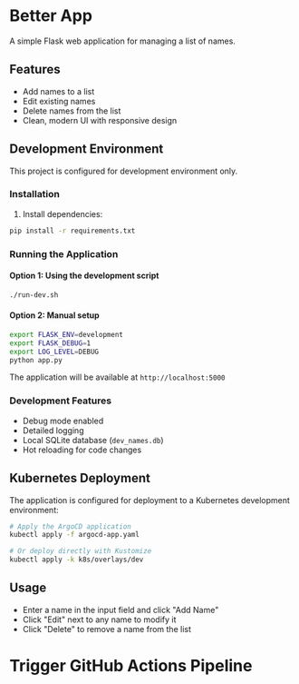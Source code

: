 # Better App

A simple Flask web application for managing a list of names.

## Features
- Add names to a list
- Edit existing names
- Delete names from the list
- Clean, modern UI with responsive design

## Development Environment

This project is configured for development environment only.

### Installation

1. Install dependencies:
```bash
pip install -r requirements.txt
```

### Running the Application

#### Option 1: Using the development script
```bash
./run-dev.sh
```

#### Option 2: Manual setup
```bash
export FLASK_ENV=development
export FLASK_DEBUG=1
export LOG_LEVEL=DEBUG
python app.py
```

The application will be available at `http://localhost:5000`

### Development Features
- Debug mode enabled
- Detailed logging
- Local SQLite database (`dev_names.db`)
- Hot reloading for code changes

## Kubernetes Deployment

The application is configured for deployment to a Kubernetes development environment:

```bash
# Apply the ArgoCD application
kubectl apply -f argocd-app.yaml

# Or deploy directly with Kustomize
kubectl apply -k k8s/overlays/dev
```

## Usage
- Enter a name in the input field and click "Add Name"
- Click "Edit" next to any name to modify it
- Click "Delete" to remove a name from the list
# Trigger GitHub Actions Pipeline
